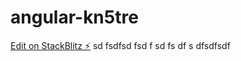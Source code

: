 # angular-kn5tre

[Edit on StackBlitz ⚡️](https://stackblitz.com/edit/angular-kn5tre)
sd
fsdfsd
fsd
f
sd
fs
df
s
dfsdfsdf